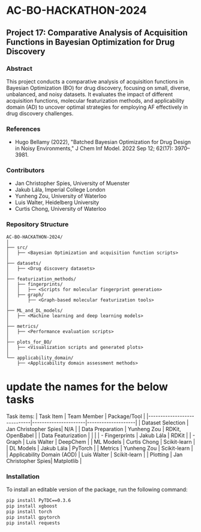 # AC-BO-HACKATHON-2024
## Project 17: Comparative Analysis of Acquisition Functions in Bayesian Optimization for Drug Discovery

### Abstract
This project conducts a comparative analysis of acquisition functions in Bayesian Optimization (BO) for drug discovery, focusing on small, diverse, unbalanced, and noisy datasets. It evaluates the impact of different acquisition functions, molecular featurization methods, and applicability domain (AD) to uncover optimal strategies for employing AF effectively in drug discovery challenges.

### References
- Hugo Bellamy (2022), "Batched Bayesian Optimization for Drug Design in Noisy Environments," J Chem Inf Model. 2022 Sep 12; 62(17): 3970–3981.

### Contributors
- Jan Christopher Spies, University of Muenster
- Jakub Lála, Imperial College London
- Yunheng Zou, University of Waterloo
- Luis Walter, Heidelberg University
- Curtis Chong, University of Waterloo

### Repository Structure
```
AC-BO-HACKATHON-2024/
│
├── src/
│   ├── <Bayesian Optimization and acquisition function scripts>
│
├── datasets/
│   ├── <Drug discovery datasets>
│
├── featurization_methods/
│   ├── fingerprints/
│   │   ├── <Scripts for molecular fingerprint generation>
│   ├── graph/
│       ├── <Graph-based molecular featurization tools>
│
├── ML_and_DL_models/
│   ├── <Machine learning and deep learning models>
│
├── metrics/
│   ├── <Performance evaluation scripts>
│
├── plots_for_BO/
│   ├── <Visualization scripts and generated plots>
│
└── applicability_domain/
    ├── <Applicability domain assessment methods>
```

# update the names for the below tasks
Task items:
| Task Item                   | Team Member          | Package/Tool       |
|-----------------------------|----------------------|--------------------|
| Dataset Selection           | Jan Christopher Spies| N/A                |
| Data Preparation            | Yunheng Zou          | RDKit, OpenBabel   |
| Data Featurization          |                      |                    |
| - Fingerprints              | Jakub Lála           | RDKit              |
| - Graph                     | Luis Walter          | DeepChem           |
| ML Models                   | Curtis Chong         | Scikit-learn       |
| DL Models                   | Jakub Lála           | PyTorch            |
| Metrics                     | Yunheng Zou          | Scikit-learn       |
| Applicability Domain (AOD)  | Luis Walter          | Scikit-learn       |
| Plotting                    | Jan Christopher Spies| Matplotlib         |

### Installation
To install an editable version of the package, run the following command:
```bash
pip install PyTDC==0.3.6
pip install xgboost
pip install torch
pip install gpytorch
pip install requests
```
